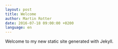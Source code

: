 ```yaml
---
layout: post
title: Welcome
author: Martin Rotter
date: 2016-07-18 09:00:00 +0200
language: en
---
```


Welcome to my new static site generated with Jekyll.